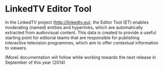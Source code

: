 LinkedTV Editor Tool
==========

In the LinkedTV project (http://linkedtv.eu), the Editor Tool (ET) enables moderating (named) entities and hyperlinks, which are
automatically extracted from audiovisual content. This data is created to provide a useful starting point for editorial teams
that are responsible for publishing interactive television programmes, which aim to offer contextual information to viewers.

(More) documentation will follow while working towards the next release in September of this year (2014)